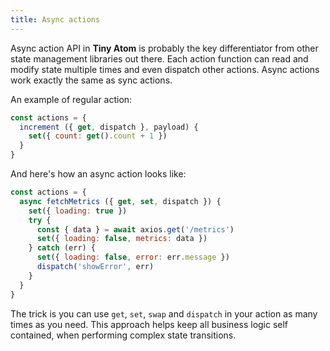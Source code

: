 ```yaml
---
title: Async actions
---
```


Async action API in **Tiny Atom** is probably the key differentiator from other state management libraries out there. Each action function can read and modify state multiple times and even dispatch other actions. Async actions work exactly the same as sync actions.

An example of regular action:

```js
const actions = {
  increment ({ get, dispatch }, payload) {
    set({ count: get().count + 1 })
  }
}
```

And here's how an async action looks like:

```js
const actions = {
  async fetchMetrics ({ get, set, dispatch }) {
    set({ loading: true })
    try {
      const { data } = await axios.get('/metrics')
      set({ loading: false, metrics: data })
    } catch (err) {
      set({ loading: false, error: err.message })
      dispatch('showError', err)
    }
  }
}
```

The trick is you can use `get`, `set`, `swap` and `dispatch` in your action as many times as you need. This approach helps keep all business logic self contained, when performing complex state transitions.
